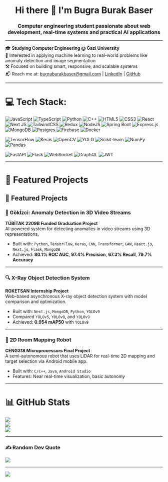 <h1 align="center">Hi there 👋 I'm Bugra Burak Baser</h1>
<h3 align="center">Computer engineering student passionate about web development, real-time systems and practical AI applications</h3>

---

🎓 **Studying Computer Engineering @ Gazi University**  
🧠 Interested in applying machine learning to real-world problems like anomaly detection and image segmentation  
🛠️ Focused on building smart, responsive, and scalable systems  
📬 Reach me at: bugraburakbaser@gmail.com | [LinkedIn](https://linkedin.com/in/bugraburakbaser) | [GitHub](https://github.com/burakbasher)

---

# 💻 Tech Stack:

![JavaScript](https://img.shields.io/badge/javascript-%23323330.svg?style=for-the-badge&logo=javascript&logoColor=%23F7DF1E) 
![TypeScript](https://img.shields.io/badge/typescript-%23007ACC.svg?style=for-the-badge&logo=typescript&logoColor=white) 
![Python](https://img.shields.io/badge/python-3670A0?style=for-the-badge&logo=python&logoColor=ffdd54) 
![C++](https://img.shields.io/badge/c++-%2300599C.svg?style=for-the-badge&logo=c%2B%2B&logoColor=white) 
![HTML5](https://img.shields.io/badge/html5-%23E34F26.svg?style=for-the-badge&logo=html5&logoColor=white) 
![CSS3](https://img.shields.io/badge/css3-%231572B6.svg?style=for-the-badge&logo=css3&logoColor=white) 
![React](https://img.shields.io/badge/react-%2320232a.svg?style=for-the-badge&logo=react&logoColor=%2361DAFB) 
![Next JS](https://img.shields.io/badge/Next-black?style=for-the-badge&logo=next.js&logoColor=white) 
![TailwindCSS](https://img.shields.io/badge/tailwindcss-%2338B2AC.svg?style=for-the-badge&logo=tailwind-css&logoColor=white) 
![Redux](https://img.shields.io/badge/redux-%23593d88.svg?style=for-the-badge&logo=redux&logoColor=white) 
![NodeJS](https://img.shields.io/badge/node.js-6DA55F?style=for-the-badge&logo=node.js&logoColor=white) 
![Spring Boot](https://img.shields.io/badge/springboot-%236DB33F.svg?style=for-the-badge&logo=springboot&logoColor=white) 
![Express.js](https://img.shields.io/badge/express.js-%23404d59.svg?style=for-the-badge&logo=express&logoColor=%2361DAFB) 
![MongoDB](https://img.shields.io/badge/MongoDB-%234ea94b.svg?style=for-the-badge&logo=mongodb&logoColor=white) 
![Postgres](https://img.shields.io/badge/postgres-%23316192.svg?style=for-the-badge&logo=postgresql&logoColor=white) 
![Firebase](https://img.shields.io/badge/firebase-%23039BE5.svg?style=for-the-badge&logo=firebase) 
![Docker](https://img.shields.io/badge/docker-%230db7ed.svg?style=for-the-badge&logo=docker&logoColor=white)

<!-- AI & Data -->
![TensorFlow](https://img.shields.io/badge/tensorflow-%23FF6F00.svg?style=for-the-badge&logo=tensorflow&logoColor=white) 
![Keras](https://img.shields.io/badge/Keras-%23D00000.svg?style=for-the-badge&logo=keras&logoColor=white) 
![OpenCV](https://img.shields.io/badge/opencv-%23white.svg?style=for-the-badge&logo=opencv&logoColor=black) 
![YOLO](https://img.shields.io/badge/YOLOv9-vision-%23FFCE00?style=for-the-badge) 
![Scikit-learn](https://img.shields.io/badge/scikit--learn-%23F7931E.svg?style=for-the-badge&logo=scikit-learn&logoColor=white) 
![NumPy](https://img.shields.io/badge/numpy-%23013243.svg?style=for-the-badge&logo=numpy&logoColor=white) 
![Pandas](https://img.shields.io/badge/pandas-%23150458.svg?style=for-the-badge&logo=pandas&logoColor=white)

<!-- APIs & Others -->
![FastAPI](https://img.shields.io/badge/fastapi-%2300C7B7.svg?style=for-the-badge&logo=fastapi&logoColor=white) 
![Flask](https://img.shields.io/badge/flask-%23000.svg?style=for-the-badge&logo=flask&logoColor=white) 
![WebSocket](https://img.shields.io/badge/WebSocket-%2300c4cc.svg?style=for-the-badge) 
![GraphQL](https://img.shields.io/badge/graphql-E10098?style=for-the-badge&logo=graphql&logoColor=white) 
![JWT](https://img.shields.io/badge/jwt-000000?style=for-the-badge&logo=JSON%20web%20tokens&logoColor=white)

---

# 🚀 Featured Projects


## 🚀 Featured Projects

### 🎯 Gökİzci: Anomaly Detection in 3D Video Streams  
**TÜBİTAK 2209B Funded Graduation Project**  
AI-powered system for detecting anomalies in video streams using 3D representations.  
- Built with: `Python`, `TensorFlow`, `Keras`, `CNN`, `Transformer`, `GAN`, `React.js`, `Next.js`, `Flask`, `MongoDB`  
- Achieved: **80.1% ROC AUC**, **97.4% Precision**, **67.3% Recall**, **79.7% Accuracy**

---

### 🔍 X-Ray Object Detection System  
**ROKETSAN Internship Project**  
Web-based asynchronous X-ray object detection system with model comparison and optimization.  
- Built with: `Next.js`, `MongoDB`, `Python`, `YOLOv9`  
- Compared `YOLOv5`, `YOLOv8`, and `YOLOv9`  
- Achieved: **0.954 mAP50** with `YOLOv9`

---

### 🤖 2D Room Mapping Robot  
**CENG318 Microprocessors Final Project**  
A semi-autonomous robot that uses LiDAR for real-time 2D mapping and target selection via Android mobile app.  
- Built with: `C/C++`, `Java`, `Android Studio`  
- Features: Near real-time visualization, basic autonomy


---

# 📊 GitHub Stats

![](https://github-readme-stats.vercel.app/api?username=burakbasher&theme=dark&hide_border=false&include_all_commits=true&count_private=true)<br/>
![](https://github-readme-streak-stats.herokuapp.com/?user=burakbasher&theme=dark&hide_border=false)<br/>
![](https://github-readme-stats.vercel.app/api/top-langs/?username=burakbasher&theme=dark&hide_border=false&layout=compact)

---

### ✍️ Random Dev Quote
![](https://quotes-github-readme.vercel.app/api?type=vetical&theme=radical)

---

[![](https://visitcount.itsvg.in/api?id=burakbasher&icon=0&color=0)](https://visitcount.itsvg.in)
